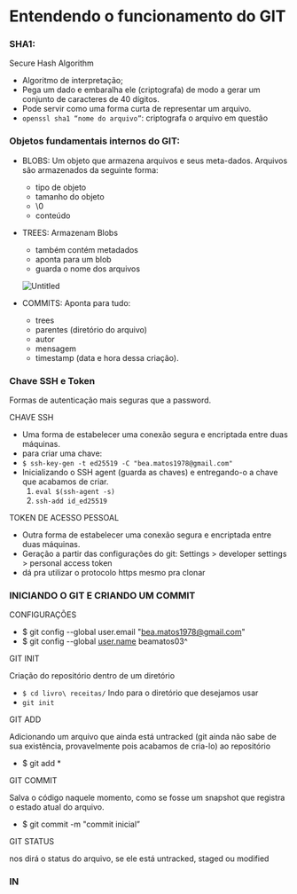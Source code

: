 # Entendendo o funcionamento do GIT

### SHA1:

 Secure Hash Algorithm

- Algoritmo de interpretação;
- Pega um dado e embaralha ele (criptografa) de modo a gerar um conjunto de caracteres de 40 dígitos.
- Pode servir como uma forma curta de representar um arquivo.
- `openssl sha1 “nome do arquivo”`: criptografa o arquivo em questão

### Objetos fundamentais internos do GIT:

- BLOBS: Um objeto que armazena arquivos e seus meta-dados. Arquivos são armazenados da seguinte forma:
    - tipo de objeto
    - tamanho do objeto
    - \0
    - conteúdo
- TREES: Armazenam Blobs
    - também contém metadados
    - aponta para um blob
    - guarda o nome dos arquivos
    
    ![Untitled](Entendendo%20o%20funcionamento%20do%20GIT%200391555e6ef5437a8093d1847fdf433f/Untitled.png)
    
- COMMITS: Aponta para tudo:
    - trees
    - parentes (diretório do arquivo)
    - autor
    - mensagem
    - timestamp (data e hora dessa criação).

### Chave SSH e Token

Formas de autenticação mais seguras que a password.

CHAVE SSH

- Uma forma de estabelecer uma conexão segura e encriptada entre duas máquinas.
- para criar uma chave:
- `$ ssh-key-gen -t ed25519 -C "bea.matos1978@gmail.com"`
- Inicializando o SSH agent (guarda as chaves) e entregando-o a chave que acabamos de criar.
    1. `eval $(ssh-agent -s)`
    2. `ssh-add id_ed25519`

TOKEN DE ACESSO PESSOAL

- Outra forma de estabelecer uma conexão segura e encriptada entre duas máquinas.
- Geração a partir das configurações do git: Settings > developer settings > personal access token
- dá pra utilizar o protocolo https mesmo pra clonar

### INICIANDO O GIT E CRIANDO UM COMMIT

CONFIGURAÇÕES

- $ git config --global user.email "[bea.matos1978@gmail.com](mailto:bea.matos1978@gmail.com)"
- $ git config --global [user.name](http://user.name/) beamatos03^

GIT INIT

Criação do repositório dentro de um diretório

- `$ cd livro\ receitas/` Indo para o diretório que desejamos usar
- `git init`

GIT ADD

Adicionando um arquivo que ainda está untracked (git ainda não sabe de sua existência, provavelmente pois acabamos de cria-lo) ao repositório

- $ git add *

GIT COMMIT

Salva o código naquele momento, como se fosse um snapshot que registra o estado atual do arquivo.

- $ git commit -m "commit inicial”

GIT STATUS

nos dirá o status do arquivo, se ele está untracked, staged ou modified

### IN